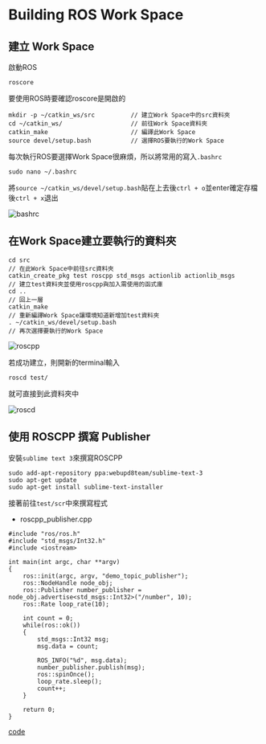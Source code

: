# Building ROS Work Space

## 建立 Work Space
啟動ROS
```shell
roscore
```

要使用ROS時要確認roscore是開啟的

```shell
mkdir -p ~/catkin_ws/src          // 建立Work Space中的src資料夾
cd ~/catkin_ws/                   // 前往Work Space資料夾
catkin_make                       // 編譯此Work Space
source devel/setup.bash           // 選擇ROS要執行的Work Space
```

每次執行ROS要選擇Work Space很麻煩，所以將常用的寫入`.bashrc`
```shell
sudo nano ~/.bashrc
```

將`source ~/catkin_ws/devel/setup.bash`貼在上去後`ctrl + o`並enter確定存檔後`ctrl + x`退出

![bashrc](https://github.com/Offliners/ROS_Learning_Note/blob/main/Building/bashrc.PNG)

## 在Work Space建立要執行的資料夾
```shell
cd src                                                                // 在此Work Space中前往src資料夾
catkin_create_pkg test roscpp std_msgs actionlib actionlib_msgs       // 建立test資料夾並使用roscpp與加入需使用的函式庫
cd ..                                                                 // 回上一層
catkin_make                                                           // 重新編譯Work Space讓環境知道新增加test資料夾
. ~/catkin_ws/devel/setup.bash                                        // 再次選擇要執行的Work Space
```

![roscpp](https://github.com/Offliners/ROS_Learning_Note/blob/main/Building/roscpp.PNG)

若成功建立，則開新的terminal輸入
```
roscd test/
```
就可直接到此資料夾中

![roscd](https://github.com/Offliners/ROS_Learning_Note/blob/main/Building/roscd.PNG)

## 使用 ROSCPP 撰寫 Publisher
安裝`sublime text 3`來撰寫ROSCPP
```shell
sudo add-apt-repository ppa:webupd8team/sublime-text-3
sudo apt-get update
sudo apt-get install sublime-text-installer
```

接著前往`test/scr`中來撰寫程式
* roscpp_publisher.cpp
```shell
#include "ros/ros.h"
#include "std_msgs/Int32.h"
#include <iostream>

int main(int argc, char **argv)
{
	ros::init(argc, argv, "demo_topic_publisher");
	ros::NodeHandle node_obj;
	ros::Publisher number_publisher = node_obj.advertise<std_msgs::Int32>("/number", 10);
	ros::Rate loop_rate(10);

	int count = 0;
	while(ros::ok())
	{
		std_msgs::Int32 msg;
		msg.data = count;

		ROS_INFO("%d", msg.data);
		number_publisher.publish(msg);
		ros::spinOnce();
		loop_rate.sleep();
		count++;
	}

	return 0;
}
```
[code](roscpp_publisher.cpp)
